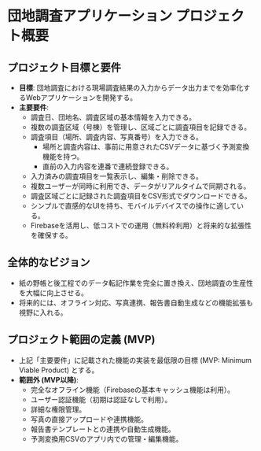 # 団地調査アプリケーション プロジェクト概要

## プロジェクト目標と要件
- **目標**: 団地調査における現場調査結果の入力からデータ出力までを効率化するWebアプリケーションを開発する。
- **主要要件**:
    - 調査日、団地名、調査区域の基本情報を入力できる。
    - 複数の調査区域（号棟）を管理し、区域ごとに調査項目を記録できる。
    - 調査項目（場所、調査内容、写真番号）を入力できる。
        - 場所と調査内容は、事前に用意されたCSVデータに基づく予測変換機能を持つ。
        - 直前の入力内容を連番で連続登録できる。
    - 入力済みの調査項目を一覧表示し、編集・削除できる。
    - 複数ユーザーが同時に利用でき、データがリアルタイムで同期される。
    - 調査区域ごとに記録された調査項目をCSV形式でダウンロードできる。
    - シンプルで直感的なUIを持ち、モバイルデバイスでの操作に適している。
    - Firebaseを活用し、低コストでの運用（無料枠利用）と将来的な拡張性を確保する。

## 全体的なビジョン
- 紙の野帳と後工程でのデータ転記作業を完全に置き換え、団地調査の生産性を大幅に向上させる。
- 将来的には、オフライン対応、写真連携、報告書自動生成などの機能拡張も視野に入れる。

## プロジェクト範囲の定義 (MVP)
- 上記「主要要件」に記載された機能の実装を最低限の目標 (MVP: Minimum Viable Product) とする。
- **範囲外 (MVP以降)**:
    - 完全なオフライン機能（Firebaseの基本キャッシュ機能は利用）。
    - ユーザー認証機能（初期は認証なしで利用）。
    - 詳細な権限管理。
    - 写真の直接アップロードや連携機能。
    - 報告書テンプレートとの連携や自動生成機能。
    - 予測変換用CSVのアプリ内での管理・編集機能。 